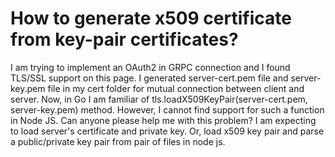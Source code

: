 
# How to generate x509 certificate from key-pair certificates?

I am trying to implement an OAuth2 in GRPC connection and I found TLS/SSL support on this page. I generated server-cert.pem file and server-key.pem file in my cert folder for mutual connection between client and server. Now, in Go I am familiar of tls.loadX509KeyPair(server-cert.pem, server-key.pem) method. However, I cannot find support for such a function in Node JS. Can anyone please help me with this problem?
I am expecting to load server's certificate and private key. Or, load x509 key pair and parse a public/private key pair from pair of files in node js.

        
